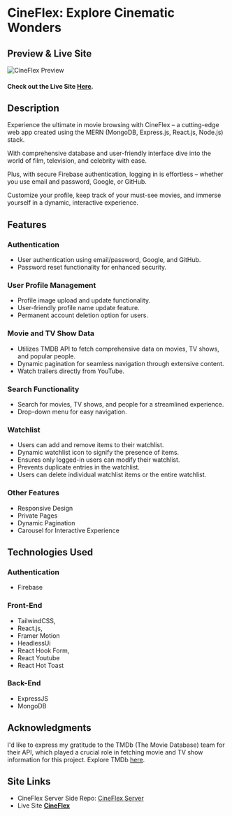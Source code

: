 # CineFlex: Explore Cinematic Wonders

## Preview & Live Site

![CineFlex Preview](https://i.ibb.co/xhMpXB6/65734.jpg)

#### Check out the Live Site [Here](https://cineflex1.netlify.app/).

## Description

Experience the ultimate in movie browsing with CineFlex – a cutting-edge web app created using the MERN (MongoDB, Express.js, React.js, Node.js) stack.

With comprehensive database and user-friendly interface dive into the world of film, television, and celebrity with ease.

Plus, with secure Firebase authentication, logging in is effortless – whether you use email and password, Google, or GitHub.

Customize your profile, keep track of your must-see movies, and immerse yourself in a dynamic, interactive experience.

## Features

### Authentication

- User authentication using email/password, Google, and GitHub.
- Password reset functionality for enhanced security.

### User Profile Management

- Profile image upload and update functionality.
- User-friendly profile name update feature.
- Permanent account deletion option for users.

### Movie and TV Show Data

- Utilizes TMDB API to fetch comprehensive data on movies, TV shows, and popular people.
- Dynamic pagination for seamless navigation through extensive content.
- Watch trailers directly from YouTube.

### Search Functionality

- Search for movies, TV shows, and people for a streamlined experience.
- Drop-down menu for easy navigation.

### Watchlist

- Users can add and remove items to their watchlist.
- Dynamic watchlist icon to signify the presence of items.
- Ensures only logged-in users can modify their watchlist.
- Prevents duplicate entries in the watchlist.
- Users can delete individual watchlist items or the entire watchlist.

### Other Features

- Responsive Design
- Private Pages
- Dynamic Pagination
- Carousel for Interactive Experience

## Technologies Used

### Authentication

- Firebase

### Front-End

- TailwindCSS,
- React.js,
- Framer Motion
- HeadlessUi
- React Hook Form,
- React Youtube
- React Hot Toast

### Back-End

- ExpressJS
- MongoDB

## Acknowledgments

I'd like to express my gratitude to the TMDb (The Movie Database) team for their API, which played a crucial role in fetching movie and TV show information for this project. Explore TMDb [here](https://www.themoviedb.org/documentation/api).

## Site Links

- CineFlex Server Side Repo: [CineFlex Server](https://github.com/roufhasan/cineflex-server)
- Live Site **[CineFlex](https://cineflex1.netlify.app/)**
